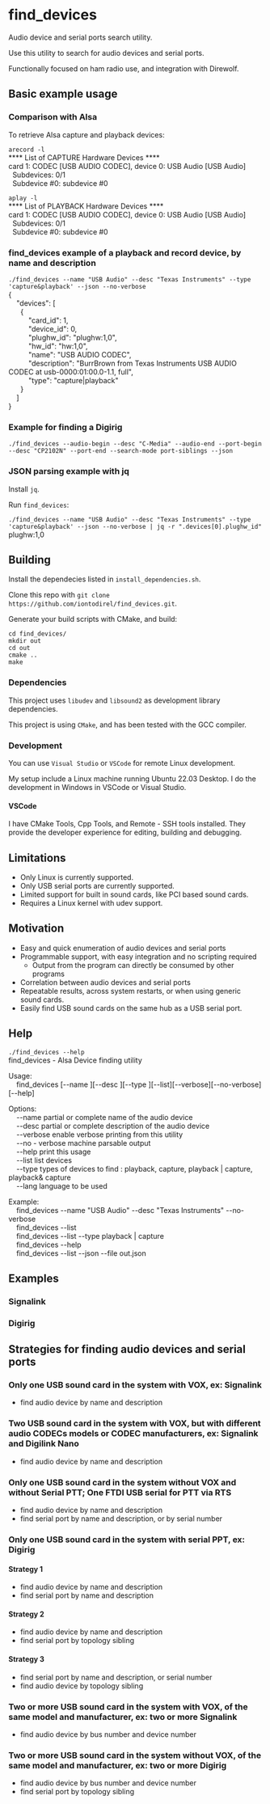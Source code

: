  # find_devices

Audio device and serial ports search utility.

Use this utility to search for audio devices and serial ports.

Functionally focused on ham radio use, and integration with Direwolf.

## Basic example usage

### Comparison with Alsa

To retrieve Alsa capture and playback devices:

`arecord -l`\
**** List of CAPTURE Hardware Devices ****\
card 1: CODEC [USB AUDIO  CODEC], device 0: USB Audio [USB Audio]\
&nbsp;&nbsp;Subdevices: 0/1\
&nbsp;&nbsp;Subdevice #0: subdevice #0

`aplay -l`\
**** List of PLAYBACK Hardware Devices ****\
card 1: CODEC [USB AUDIO  CODEC], device 0: USB Audio [USB Audio]\
&nbsp;&nbsp;Subdevices: 0/1\
&nbsp;&nbsp;Subdevice #0: subdevice #0

### find_devices example of a playback and record device, by name and description

`./find_devices --name "USB Audio" --desc "Texas Instruments" --type 'capture&playback' --json --no-verbose`\
{\
&nbsp;&nbsp;&nbsp;&nbsp;"devices": [ \
&nbsp;&nbsp;&nbsp;&nbsp;&nbsp;&nbsp;{ \
&nbsp;&nbsp;&nbsp;&nbsp;&nbsp;&nbsp;&nbsp;&nbsp;&nbsp;&nbsp;"card_id": 1, \
&nbsp;&nbsp;&nbsp;&nbsp;&nbsp;&nbsp;&nbsp;&nbsp;&nbsp;&nbsp;"device_id": 0, \
&nbsp;&nbsp;&nbsp;&nbsp;&nbsp;&nbsp;&nbsp;&nbsp;&nbsp;&nbsp;"plughw_id": "plughw:1,0",  \
&nbsp;&nbsp;&nbsp;&nbsp;&nbsp;&nbsp;&nbsp;&nbsp;&nbsp;&nbsp;"hw_id": "hw:1,0",  \
&nbsp;&nbsp;&nbsp;&nbsp;&nbsp;&nbsp;&nbsp;&nbsp;&nbsp;&nbsp;"name": "USB AUDIO  CODEC",  \
&nbsp;&nbsp;&nbsp;&nbsp;&nbsp;&nbsp;&nbsp;&nbsp;&nbsp;&nbsp;"description": "BurrBrown from Texas Instruments USB AUDIO  CODEC at usb-0000:01:00.0-1.1, full", \
&nbsp;&nbsp;&nbsp;&nbsp;&nbsp;&nbsp;&nbsp;&nbsp;&nbsp;&nbsp;"type": "capture|playback" \
&nbsp;&nbsp;&nbsp;&nbsp;&nbsp;&nbsp;} \
&nbsp;&nbsp;&nbsp;&nbsp;] \
}

### Example for finding a Digirig

`./find_devices --audio-begin --desc "C-Media" --audio-end --port-begin --desc "CP2102N" --port-end --search-mode port-siblings --json`

### JSON parsing example with jq

Install `jq`.

Run `find_devices`:

`./find_devices --name "USB Audio" --desc "Texas Instruments" --type 'capture&playback' --json --no-verbose | jq -r ".devices[0].plughw_id" ` \
plughw:1,0

## Building

Install the dependecies listed in `install_dependencies.sh`.

Clone this repo with `git clone https://github.com/iontodirel/find_devices.git`.

Generate your build scripts with CMake, and build:

~~~~
cd find_devices/
mkdir out
cd out
cmake ..
make
~~~~

### Dependencies

This project uses `libudev` and `libsound2` as development library dependencies.

This project is using `CMake`, and has been tested with the GCC compiler.

### Development

You can use `Visual Studio` or `VSCode` for remote Linux development.

My setup include a Linux machine running Ubuntu 22.03 Desktop. I do the development in Windows in VSCode or Visual Studio.

#### VSCode

I have CMake Tools, Cpp Tools, and Remote - SSH tools installed. They provide the developer experience for editing, building and debugging.

## Limitations

- Only Linux is currently supported.
- Only USB serial ports are currently supported.
- Limited support for built in sound cards, like PCI based sound cards.
- Requires a Linux kernel with udev support.

## Motivation

- Easy and quick enumeration of audio devices and serial ports
- Programmable support, with easy integration and no scripting required
  - Output from the program can directly be consumed by other programs
- Correlation between audio devices and serial ports
- Repeatable results, across system restarts, or when using generic sound cards.
- Easily find USB sound cards on the same hub as a USB serial port.


## Help

`./find_devices --help`\
find_devices - Alsa Device finding utility

Usage:\
&nbsp;&nbsp;&nbsp;&nbsp;find_devices [--name <Name>][--desc <Description>][--type <TypeSpecifier>][--list][--verbose][--no-verbose][--help]

Options:\
&nbsp;&nbsp;&nbsp;&nbsp;--name <name>            partial or complete name of the audio device\
&nbsp;&nbsp;&nbsp;&nbsp;--desc <description>     partial or complete description of the audio device\
&nbsp;&nbsp;&nbsp;&nbsp;--verbose                enable verbose printing from this utility\
&nbsp;&nbsp;&nbsp;&nbsp;--no - verbose           machine parsable output\
&nbsp;&nbsp;&nbsp;&nbsp;--help                   print this usage\
&nbsp;&nbsp;&nbsp;&nbsp;--list                   list devices\
&nbsp;&nbsp;&nbsp;&nbsp;--type                   types of devices to find : playback, capture, playback | capture, playback& capture\
&nbsp;&nbsp;&nbsp;&nbsp;--lang                   language to be used

Example:\
&nbsp;&nbsp;&nbsp;&nbsp;find_devices --name "USB Audio" --desc "Texas Instruments" --no-verbose\
&nbsp;&nbsp;&nbsp;&nbsp;find_devices --list\
&nbsp;&nbsp;&nbsp;&nbsp;find_devices --list --type playback | capture\
&nbsp;&nbsp;&nbsp;&nbsp;find_devices --help\
&nbsp;&nbsp;&nbsp;&nbsp;find_devices --list --json --file out.json

## Examples

### Signalink
### Digirig

## Strategies for finding audio devices and serial ports 

### Only one USB sound card in the system with VOX, ex: Signalink

- find audio device by name and description

### Two USB sound card in the system with VOX, but with different audio CODECs models or CODEC manufacturers, ex: Signalink and Digilink Nano

- find audio device by name and description

### Only one USB sound card in the system without VOX and without Serial PTT; One FTDI USB serial for PTT via RTS

- find audio device by name and description
- find serial port by name and description, or by serial number

### Only one USB sound card in the system with serial PPT, ex: Digirig

#### Strategy 1

- find audio device by name and description
- find serial port by name and description

#### Strategy 2

- find audio device by name and description
- find serial port by topology sibling

#### Strategy 3

- find serial port by name and description, or serial number
- find audio device by topology sibling

### Two or more USB sound card in the system with VOX, of the same model and manufacturer, ex: two or more Signalink

- find audio device by bus number and device number

### Two or more USB sound card in the system without VOX, of the same model and manufacturer, ex: two or more Digirig

- find audio device by bus number and device number
- find serial port by topology sibling

